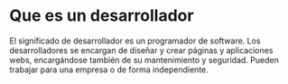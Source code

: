 # Que es un desarrollador 

El significado de desarrollador es un programador de software. Los desarrolladores se encargan de diseñar y crear páginas y aplicaciones webs, encargándose también de su mantenimiento y seguridad. Pueden trabajar para una empresa o de forma independiente.
